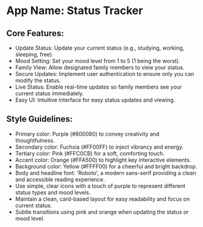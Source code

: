 # **App Name**: Status Tracker

## Core Features:

- Update Status: Update your current status (e.g., studying, working, sleeping, free).
- Mood Setting: Set your mood level from 1 to 5 (1 being the worst).
- Family View: Allow designated family members to view your status.
- Secure Updates: Implement user authentication to ensure only you can modify the status.
- Live Status: Enable real-time updates so family members see your current status immediately.
- Easy UI: Intuitive interface for easy status updates and viewing.

## Style Guidelines:

- Primary color: Purple (#800080) to convey creativity and thoughtfulness.
- Secondary color: Fuchsia (#FF00FF) to inject vibrancy and energy.
- Tertiary color: Pink (#FFC0CB) for a soft, comforting touch.
- Accent color: Orange (#FFA500) to highlight key interactive elements.
- Background color: Yellow (#FFFF00) for a cheerful and bright backdrop.
- Body and headline font: 'Roboto', a modern sans-serif providing a clean and accessible reading experience.
- Use simple, clear icons with a touch of purple to represent different status types and mood levels.
- Maintain a clean, card-based layout for easy readability and focus on current status.
- Subtle transitions using pink and orange when updating the status or mood level.